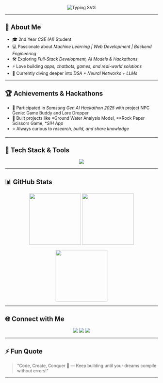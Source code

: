<p align="center">
  <img src="https://readme-typing-svg.herokuapp.com?font=Fira+Code&size=28&pause=1000&color=3EB489&center=true&vCenter=true&width=600&lines=Hey+there+👋,+I'm+Rohan+N+Karadigudd;AI+%26+Web+Dev+Enthusiast;2nd+Year+CSE+Student;Passionate+about+ML+%7C+AI+%7C+DSA;Open+Source+Contributor" alt="Typing SVG" />
</p>

---

## 🚀 About Me
- 🎓 2nd Year *CSE (AI)* Student  
- 💻 Passionate about *Machine Learning | Web Development | Backend Engineering*  
- 🛠 Exploring *Full-Stack Development, AI Models & Hackathons*  
- ⚡ Love building *apps, chatbots, games, and real-world solutions*  
- 🌱 Currently diving deeper into *DSA + Neural Networks + LLMs*  

---

## 🏆 Achievements & Hackathons
- 🥇 Participated in *Samsung Gen AI Hackathon 2025* with project NPC Genie: Game Buddy and Lore Dropper  
- 🚀 Built projects like *Ground Water Analysis Model, **Rock Paper Scissors Game, **SIH App*  
- ⭐ Always curious to *research, build, and share knowledge*  

---

## 🔧 Tech Stack & Tools
<p align="center">
  <img src="https://skillicons.dev/icons?i=python,java,js,ts,nodejs,react,html,css,tailwind,git,github,mongodb,mysql,vscode,notion" />
</p>

---

## 📊 GitHub Stats
<p align="center">
  <img src="https://github-readme-stats.vercel.app/api?username=RohanNK86&show_icons=true&theme=radical" height="170px"/>
  <img src="https://github-readme-streak-stats.herokuapp.com/?user=RohanNK86&theme=radical" height="170px"/>
</p>

<p align="center">
  <img src="https://github-readme-stats.vercel.app/api/top-langs/?username=RohanNK86&layout=compact&theme=radical" height="170px"/>
</p>

---

## 🌐 Connect with Me
<p align="center">
  <a href="mailto:rohankaradigudd@gmail.com"><img src="https://img.shields.io/badge/Email-D14836?style=for-the-badge&logo=gmail&logoColor=white"></a>
  <a href="https://www.linkedin.com/in/rohan-n-karadigudd-b51a58327/"><img src="https://img.shields.io/badge/LinkedIn-0077B5?style=for-the-badge&logo=linkedin&logoColor=white"></a>
  <a href="https://www.instagram.com/rohan_roy_30/"><img src="https://img.shields.io/badge/Instagram-E4405F?style=for-the-badge&logo=instagram&logoColor=white"></a>
</p>

---

## ⚡ Fun Quote
> "Code, Create, Conquer 🚀 — Keep building until your dreams compile without errors!"

---
